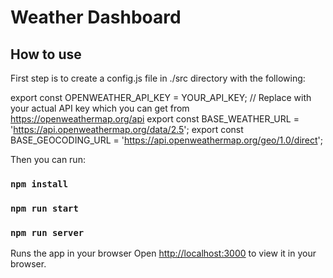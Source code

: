 # Weather Dashboard



## How to use

First step is to create a config.js file in ./src directory with the following:

export const OPENWEATHER_API_KEY = YOUR_API_KEY; 
// Replace with your actual API key which you can get from https://openweathermap.org/api
export const BASE_WEATHER_URL = 'https://api.openweathermap.org/data/2.5';
export const BASE_GEOCODING_URL = 'https://api.openweathermap.org/geo/1.0/direct';

Then you can run:

### `npm install`
### `npm run start`
### `npm run server`

Runs the app in your browser
Open [http://localhost:3000](http://localhost:3000) to view it in your browser.
